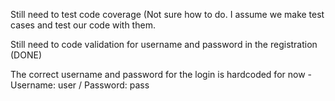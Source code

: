 Still need to test code coverage (Not sure how to do. I assume we make test cases and test our code with them.

Still need to code validation for username and password in the registration (DONE)

The correct username and password for the login is hardcoded for now - Username: user / Password: pass
